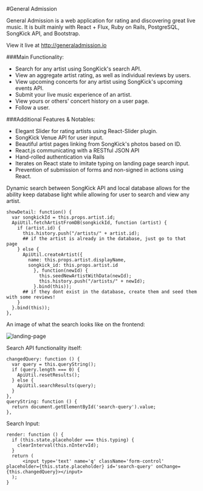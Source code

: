 #General Admission

General Admission is a web application for rating and discovering great live music. It is built mainly with React + Flux, Ruby on Rails, PostgreSQL, SongKick API, and Bootstrap.

View it live at http://generaladmission.io

###Main Functionality:
* Search for any artist using SongKick's search API.
* View an aggregate artist rating, as well as individual reviews by users.
* View upcoming concerts for any artist using SongKick's upcoming events API.
* Submit your live music experience of an artist.
* View yours or others' concert history on a user page.
* Follow a user.

###Additional Features & Notables:
* Elegant Slider for rating artists using React-Slider plugin.
* SongKick Venue API for user input.
* Beautiful artist pages linking from SongKick's photos based on ID.
* React.js communicating with a RESTful JSON API
* Hand-rolled authentication via Rails
* Iterates on React state to imitate typing on landing page search input.
* Prevention of submission of forms and non-signed in actions using React.

Dynamic search between SongKick API and local database allows for the ability keep database light while allowing for user to search and view any artist.
```
showDetail: function() {
  var songkickId = this.props.artist.id;
  ApiUtil.fetchArtistFromDB(songkickId, function (artist) {
    if (artist.id) {
      this.history.push("/artists/" + artist.id);
      ## if the artist is already in the database, just go to that page
    } else {
      ApiUtil.createArtist({
        name: this.props.artist.displayName,
        songkick_id: this.props.artist.id
          }, function(newId) {
            this.seedNewArtistWithData(newId);
            this.history.push("/artists/" + newId);
          }.bind(this));
      ## if they dont exist in the database, create them and seed them with some reviews!
    }
  }.bind(this));
},
```
An image of what the search looks like on the frontend:

![landing-page](http://i.imgur.com/w5SPC7Z.jpg)

Search API functionality itself:

```
changedQuery: function () {
  var query = this.queryString();
  if (query.length === 0) {
    ApiUtil.resetResults();
  } else {
    ApiUtil.searchResults(query);
  }
},
queryString: function () {
  return document.getElementById('search-query').value;
},

```

Search Input:

```
render: function () {
  if (this.state.placeholder === this.typing) {
    clearInterval(this.nIntervId);
  }
  return (
      <input type='text' name='q' className='form-control' placeholder={this.state.placeholder} id='search-query' onChange={this.changedQuery}></input>
  );
}
```
